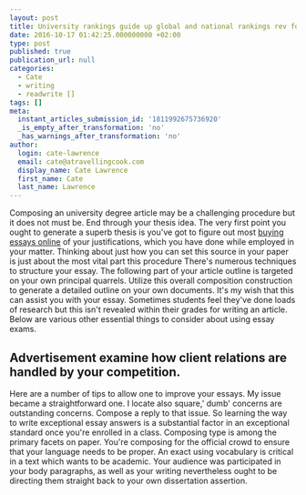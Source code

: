 ```yaml
---
layout: post
title: University rankings guide up global and national rankings rev for 2015 admissions
date: 2016-10-17 01:42:25.000000000 +02:00
type: post
published: true
publication_url: null
categories:
  - Cate
  - writing
  - readwrite []
tags: []
meta:
  instant_articles_submission_id: '1811992675736920'
  _is_empty_after_transformation: 'no'
  _has_warnings_after_transformation: 'no'
author:
  login: cate-lawrence
  email: cate@atravellingcook.com
  display_name: Cate Lawrence
  first_name: Cate
  last_name: Lawrence
---
```

Composing an university degree article may be a challenging procedure
but it does not must be. End through your thesis idea. The very first
point you ought to generate a superb thesis is you've got to figure out
most [buying essays online](http://buyessayfriend.com/) of your
justifications, which you have done while employed in your matter.
Thinking about just how you can set this source in your paper is just
about the most vital part this procedure There's numerous techniques to
structure your essay. The following part of your article outline is
targeted on your own principal quarrels. Utilize this overall
composition construction to generate a detailed outline on your own
documents. It's my wish that this can assist you with your essay.
Sometimes students feel they've done loads of research but this isn't
revealed within their grades for writing an article. Below are various
other essential things to consider about using essay exams.

Advertisement examine how client relations are handled by your competition.
---------------------------------------------------------------------------

Here are a number of tips to allow one to improve your essays. My issue
became a straightforward one. I locate also square,' dumb' concerns are
outstanding concerns. Compose a reply to that issue. So learning the way
to write exceptional essay answers is a substantial factor in an
exceptional standard once you're enrolled in a class. Composing type is
among the primary facets on paper. You're composing for the official
crowd to ensure that your language needs to be proper. An exact using
vocabulary is critical in a text which wants to be academic. Your
audience was participated in your body paragraphs, as well as your
writing nevertheless ought to be directing them straight back to your
own dissertation assertion.

